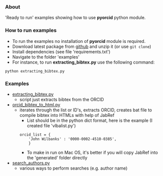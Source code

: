 ### About

'Ready to run' examples showing how to use **pyorcid** python module.

### How to run examples

* To run the examples no installation of **pyorcid** module is required.
* Download latest package from [github](https://github.com/vdmitriyev/pyorcid) and unzip it (or use ```git clone```)
* Install dependencies (see file 'requirements.txt')
* Navigate to the folder 'examples'
* For instance, to run **extracting_bibtex.py** use the following command:
```
python extracting_bibtex.py
```

### Examples

* [extracting_bibtex.py](extracting_bibtex.py)
	- script just extracts bibtex from the ORCID
* [orcid_bibtex_to_html.py](orcid_bibtex_to_html.py)
	- iterates through the list or ID's, extracts ORCID, creates bat file to compile bibtex into HTMLs with help of JabRef
		+ List should be in the python dict format, here is the example (I created file 'vlbalist.py')
		```
		orcid_list = {
			'John Wilbanks' : '0000-0002-4510-0385',
			}

		```
        + To make in run on Mac OS, it's better if you will copy JabRef into the 'generated' folder directly
* [search_authors.py](search_authors.py)
	- various ways to perform searches (e.g. author name)
